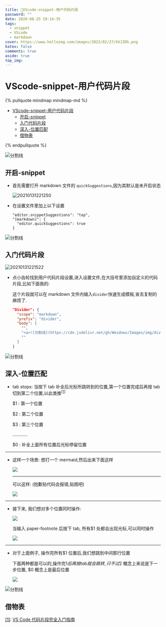 ```yaml
---
title: 🥸VScode-snippet-用户代码片段
password: ""
date: 2020-08-25 19:14:35
tags:
  - snippet
  - VScode
  - markdown
cover: https://www.helloimg.com/images/2022/02/27/GVJZOh.png
katex: false
comments: true
aside: true
top_img:
---
```


# VScode-snippet-用户代码片段

<!--
 * @Author: Weidows
 * @Date: 2020-08-25 19:14:35
 * @LastEditors: Weidows
 * @LastEditTime: 2022-04-20 23:48:01
 * @FilePath: \Blog-private\source\_posts\tools\vscode\snippet.md
-->

{% pullquote mindmap mindmap-md %}

- [VScode-snippet-用户代码片段](#vscode-snippet-用户代码片段)
  - [开启-snippet](#开启-snippet)
  - [入门代码片段](#入门代码片段)
  - [深入-位置匹配](#深入-位置匹配)
  - [借物表](#借物表)

{% endpullquote %}

<a>![分割线](https://cdn.jsdelivr.net/gh/Weidows/Images/img/divider.png)</a>

## 开启-snippet

- 首先需要打开 markdown 文件的 `quickSuggestions`,因为其默认是未开启状态

  <img src="https://www.helloimg.com/images/2022/02/27/GVLUFC.png" alt="20210131221250" />

- 在设置文件里加上以下设置

  ```
  "editor.snippetSuggestions": "top",
  "[markdown]": {
    "editor.quickSuggestions": true
  }
  ```

<a>![分割线](https://cdn.jsdelivr.net/gh/Weidows/Images/img/divider.png)</a>

## 入门代码片段

<img src="https://www.helloimg.com/images/2022/02/27/GVLl5R.png" alt="20210131221522" />

- 点小齿轮找到用户代码片段设置,进入设置文件,在大括号里添加自定义的代码片段,比如下面我的:

  这个片段就可以在 markdown 文件内输入`divider`快速生成模板,省去复制的麻烦了.

  ```json
  "Divider": {
    "scope": "markdown",
    "prefix": "divider",
    "body": [
      "",
      "<a>![分割线](https://cdn.jsdelivr.net/gh/Weidows/Images/img/divider.png)</a>",
      ""
    ]
  }
  ```

<a>![分割线](https://cdn.jsdelivr.net/gh/Weidows/Images/img/divider.png)</a>

## 深入-位置匹配

- tab stops: 当按下 tab 补全后光标所跳转到的位置,第一个位置完成后再按 tab 切到第二个位置,以此类推<sup id='cite_ref-1'>[\[1\]](#cite_note-1)</sup>

  $1 : 第一个位置

  $2 : 第二个位置

  $3 : 第三个位置

  ............

  $0 : 补全上面所有位置后光标停留位置

---

- 这样一个场景: 想打一个 mermaid,然后出来下面这样

  ![](https://www.helloimg.com/images/2022/02/26/GVRDDc.gif)

  ***

  可以这样:   (抱歉贴代码会报错,贴图吧)

  ![](https://www.helloimg.com/images/2022/02/27/GVOQB9.png)

---

- 接下来, 我们想对多个位置同时操作:

  ![](https://www.helloimg.com/images/2022/02/26/GVRWDP.png)



  当输入 paper-footnote 后按下 tab, 所有$1 处都会出现光标,可以同时操作

  ![](https://www.helloimg.com/images/2022/02/26/GVR2Pg.png)

---

- 对于上面例子, 操作完所有$1 位置后,我们想跳到中间那行位置

  下面两种都是可以的,操作完$1 后再按 tab 就会跳转, 只不过$2 概念上来说是下一步位置, $0 概念上是最后位置

  ![](https://www.helloimg.com/images/2022/02/26/GVROC6.png)

<a>![分割线](https://cdn.jsdelivr.net/gh/Weidows/Images/img/divider.png)</a>

## 借物表

<a name='cite_note-1' href='#cite_ref-1'>[1]</a>: [VS Code 代码片段完全入门指南](https://chinese.freecodecamp.org/news/definitive-guide-to-snippets-visual-studio-code/)
